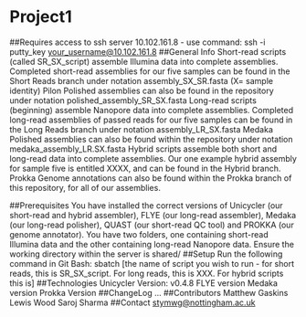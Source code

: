 # Project1
##Requires access to ssh server 10.102.161.8 - use command: ssh -i putty_key your_username@10.102.161.8
##General Info
Short-read scripts (called SR_SX_script) assemble Illumina data into complete assemblies.
Completed short-read assemblies for our five samples can be found in the Short Reads branch under notation assembly_SX_SR.fasta (X= sample identity)
Pilon Polished assemblies can also be found in the repository under notation polished_assembly_SR_SX.fasta
Long-read scripts (beginning) assemble Nanopore data into complete assemblies.
Completed long-read assemblies of passed reads for our five samples can be found in the Long Reads branch under notation assembly_LR_SX.fasta
Medaka Polished assemblies can also be found within the repository under notation medaka_assembly_LR.SX.fasta
Hybrid scripts assemble both short and long-read data into complete assemblies.
Our one example hybrid assembly for sample five is entitled XXXX, and can be found in the Hybrid branch.
Prokka Genome annotations can also be found within the Prokka branch of this repository, for all of our assemblies.


##Prerequisites
You have installed the correct versions of Unicycler (our short-read and hybrid assembler), FLYE (our long-read assembler), Medaka (our long-read polisher), QUAST (our short-read QC tool) and PROKKA (our genome annotator).
You have two folders, one containing short-read Illumina data and the other containing long-read Nanopore data.
Ensure the working directory within the server is shared/
##Setup
Run the following command in Git Bash: sbatch [the name of script you wish to run - for short reads, this is SR_SX_script. For long reads, this is XXX. For hybrid scripts this is]
##Technologies
Unicycler Version: v0.4.8
FLYE version
Medaka version
Prokka Version
##ChangeLog
...
##Contributors
Matthew Gaskins
Lewis Wood
Saroj Sharma
##Contact
stymwg@nottingham.ac.uk
